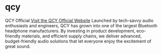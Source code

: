 # qcy
QCY Official
[Visit the QCY Official Website](https://www.qcy.com/ "QCY: Advanced, Budget-Friendly Audio Solutions") Launched by tech-savvy audio enthusiasts and engineers, QCY has grown into one of the largest Bluetooth headphone manufacturers. By investing in product development, eco-friendly materials, and efficient supply chains, we deliver advanced, budget-friendly audio solutions that let everyone enjoy the excitement of great sound.
